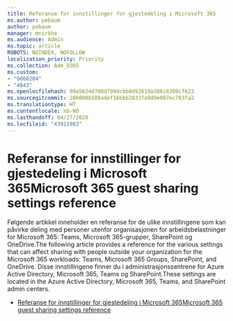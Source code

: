 ```yaml
---
title: Referanse for innstillinger for gjestedeling i Microsoft 365
ms.author: pebaum
author: pebaum
manager: mnirkhe
ms.audience: Admin
ms.topic: article
ROBOTS: NOINDEX, NOFOLLOW
localization_priority: Priority
ms.collection: Adm_O365
ms.custom:
- "9000204"
- "4843"
ms.openlocfilehash: 99a5624d708d799dcbb8d92619a386c8380cf623
ms.sourcegitcommit: 286000b588adef1bbbb28337a9d9e087ec783fa2
ms.translationtype: HT
ms.contentlocale: nb-NO
ms.lasthandoff: 04/27/2020
ms.locfileid: "43911983"
---
```

# <a name="microsoft-365-guest-sharing-settings-reference"></a><span data-ttu-id="aede5-102">Referanse for innstillinger for gjestedeling i Microsoft 365</span><span class="sxs-lookup"><span data-stu-id="aede5-102">Microsoft 365 guest sharing settings reference</span></span>

<span data-ttu-id="aede5-103">Følgende artikkel inneholder en referanse for de ulike innstillingene som kan påvirke deling med personer utenfor organisasjonen for arbeidsbelastninger for Microsoft 365: Teams, Microsoft 365-grupper, SharePoint og OneDrive.</span><span class="sxs-lookup"><span data-stu-id="aede5-103">The following article provides a reference for the various settings that can affect sharing with people outside your organization for the Microsoft 365 workloads: Teams, Microsoft 365 Groups, SharePoint, and OneDrive.</span></span> <span data-ttu-id="aede5-104">Disse innstillingene finner du i administrasjonssentrene for Azure Active Directory, Microsoft 365, Teams og SharePoint.</span><span class="sxs-lookup"><span data-stu-id="aede5-104">These settings are located in the Azure Active Directory, Microsoft 365, Teams, and SharePoint admin centers.</span></span>

- [<span data-ttu-id="aede5-105">Referanse for innstillinger for gjestedeling i Microsoft 365</span><span class="sxs-lookup"><span data-stu-id="aede5-105">Microsoft 365 guest sharing settings reference</span></span>](https://docs.microsoft.com/microsoft-365/solutions/microsoft-365-guest-settings?view=o365-worldwide)
